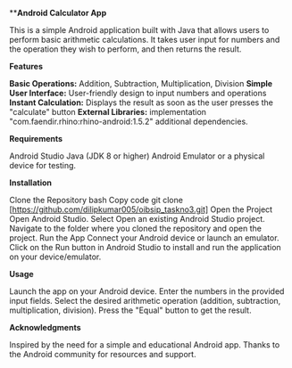 ****Android Calculator App**


This is a simple Android application built with Java that allows users to perform basic arithmetic calculations. 
It takes user input for numbers and the operation they wish to perform, and then returns the result.

**Features**

**Basic Operations:** Addition, Subtraction, Multiplication, Division
**Simple User Interface:** User-friendly design to input numbers and operations
**Instant Calculation:** Displays the result as soon as the user presses the "calculate" button
 **External Libraries:** implementation "com.faendir.rhino:rhino-android:1.5.2"  additional dependencies.
 
**Requirements**

Android Studio
Java (JDK 8 or higher)
Android Emulator or a physical device for testing.

**Installation**

Clone the Repository
bash
Copy code
git clone [https://github.com/dilipkumar005/oibsip_taskno3.git]
Open the Project
Open Android Studio.
Select Open an existing Android Studio project.
Navigate to the folder where you cloned the repository and open the project.
Run the App
Connect your Android device or launch an emulator.
Click on the Run button in Android Studio to install and run the application on your device/emulator.

**Usage**

Launch the app on your Android device.
Enter the numbers in the provided input fields.
Select the desired arithmetic operation (addition, subtraction, multiplication, division).
Press the "Equal" button to get the result.

**Acknowledgments**

Inspired by the need for a simple and educational Android app.
Thanks to the Android community for resources and support.
